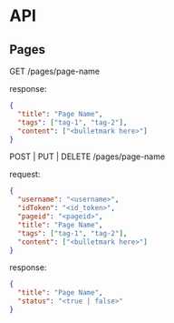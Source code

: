 # API

## Pages

GET /pages/page-name

response:
```json
{
  "title": "Page Name",
  "tags": ["tag-1", "tag-2"],
  "content": ["<bulletmark here>"]
}
```

POST | PUT | DELETE /pages/page-name

request:
```json
{
  "username": "<username>",
  "idToken": "<id_token>",
  "pageid": "<pageid>",
  "title": "Page Name",
  "tags": ["tag-1", "tag-2"],
  "content": ["<bulletmark here>"]
}
```

response:
```json
{
  "title": "Page Name",
  "status": "<true | false>"
}
```
